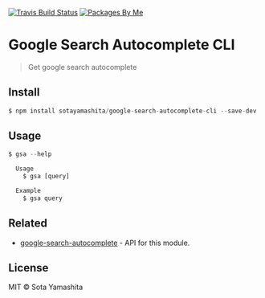 [travis-badge]:  https://img.shields.io/travis/sotayamashita/google-search-autocomplete-cli.svg?maxAge=2592000&style=flat-square
[travis-link]:   https://travis-ci.org/sotayamashita/google-search-autocomplete-cli
[package-badge]: https://img.shields.io/badge/packages-by_me-blue.svg?style=flat-square
[package-link]:  https://github.com/search?utf8=%E2%9C%93&q=package%2Buser%3Asotayamashita&type=Repositories&ref=searchresults

[![Travis Build Status][travis-badge]][travis-link]
[![Packages By Me][package-badge]][package-link]

# Google Search Autocomplete CLI

> Get google search autocomplete


## Install

```javascript
$ npm install sotayamashita/google-search-autocomplete-cli --save-dev
```


## Usage

```javascript
$ gsa --help

  Usage
    $ gsa [query]

  Example
    $ gsa query
```


## Related

* [google-search-autocomplete](https://github.com/sotayamashita/google-search-autocomplete) - API for this module.


## License

MIT © Sota Yamashita
